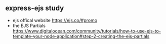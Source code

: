 ## express-ejs study

- ejs offical website https://ejs.co/#promo
- the EJS Partials https://www.digitalocean.com/community/tutorials/how-to-use-ejs-to-template-your-node-application#step-2-creating-the-ejs-partials
